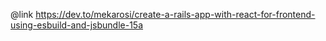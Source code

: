 @link https://dev.to/mekarosi/create-a-rails-app-with-react-for-frontend-using-esbuild-and-jsbundle-15a
